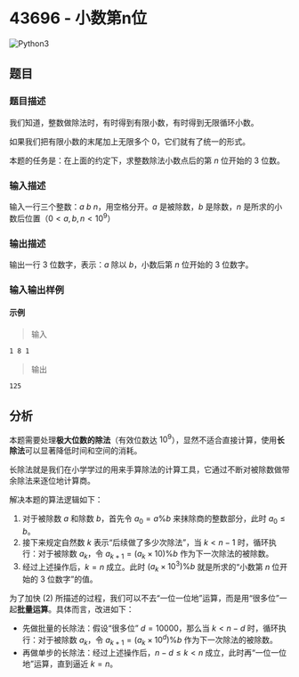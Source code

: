 # 43696 - 小数第n位

![Python3](https://img.shields.io/badge/Python3-AC-green)

## 题目

### 题目描述

我们知道，整数做除法时，有时得到有限小数，有时得到无限循环小数。

如果我们把有限小数的末尾加上无限多个 0，它们就有了统一的形式。

本题的任务是：在上面的约定下，求整数除法小数点后的第 $n$ 位开始的 3 位数。

### 输入描述

输入一行三个整数：$a\ b\ n$，用空格分开。$a$ 是被除数，$b$ 是除数，$n$ 是所求的小数后位置（$0<a,b,n<10^9$）

### 输出描述

输出一行 3 位数字，表示：$a$ 除以 $b$，小数后第 $n$ 位开始的 3 位数字。

### 输入输出样例

#### 示例

> 输入

```txt
1 8 1
```

> 输出

```txt
125
```

## 分析

本题需要处理**极大位数的除法**（有效位数达 $10^9$），显然不适合直接计算，使用**长除法**可以显著降低时间和空间的消耗。

长除法就是我们在小学学过的用来手算除法的计算工具，它通过不断对被除数做带余除法来逐位地计算商。

解决本题的算法逻辑如下：

1. 对于被除数 $a$ 和除数 $b$，首先令 $a_0 = a \% b$ 来抹除商的整数部分，此时 $a_0 \leq b$。
2. 接下来规定自然数 $k$ 表示“后续做了多少次除法”，当 $k < n - 1$ 时，循环执行：对于被除数 $a_k$，令 $a_{k+1} = (a_k \times 10) \% b$ 作为下一次除法的被除数。
3. 经过上述操作后，$k = n$ 成立。此时 $(a_k \times 10^3) \% b$ 就是所求的“小数第 $n$ 位开始的 3 位数字”的值。

为了加快 (2) 所描述的过程，我们可以不去“一位一位地”运算，而是用“很多位”一起**批量运算**。具体而言，改进如下：

- 先做批量的长除法：假设“很多位” $d = 10000$，那么当 $k < n - d$ 时，循环执行：对于被除数 $a_k$，令 $a_{k+1} = (a_k \times 10^d) \% b$ 作为下一次除法的被除数。
- 再做单步的长除法：经过上述操作后，$n - d \leq k < n$ 成立，此时再“一位一位地”运算，直到逼近 $k = n$。
